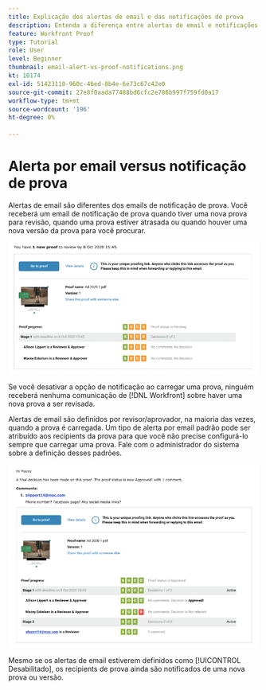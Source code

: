 ```yaml
---
title: Explicação dos alertas de email e das notificações de prova
description: Entenda a diferença entre alertas de email e notificações de prova em [!DNL  Workfront].
feature: Workfront Proof
type: Tutorial
role: User
level: Beginner
thumbnail: email-alert-vs-proof-notifications.png
kt: 10174
exl-id: 51423110-960c-46ed-8b4e-6e73c67c42e0
source-git-commit: 27e8f0aada77488bd6cfc2e786b997f759fd0a17
workflow-type: tm+mt
source-wordcount: '196'
ht-degree: 0%

---
```


# Alerta por email versus notificação de prova

Alertas de email são diferentes dos emails de notificação de prova. Você receberá um email de notificação de prova quando tiver uma nova prova para revisão, quando uma prova estiver atrasada ou quando houver uma nova versão da prova para você procurar.

![Uma imagem de um email de notificação de prova indicando que há uma nova prova para revisão.](assets/email-alert-1.png)

Se você desativar a opção de notificação ao carregar uma prova, ninguém receberá nenhuma comunicação de [!DNL Workfront] sobre haver uma nova prova a ser revisada.

Alertas de email são definidos por revisor/aprovador, na maioria das vezes, quando a prova é carregada. Um tipo de alerta por email padrão pode ser atribuído aos recipients da prova para que você não precise configurá-lo sempre que carregar uma prova. Fale com o administrador do sistema sobre a definição desses padrões.

![Uma imagem de um alerta por email indicando que uma decisão foi tomada na prova e que há um comentário a ser revisado.](assets/email-alert-2.png)

Mesmo se os alertas de email estiverem definidos como [!UICONTROL Desabilitado], os recipients de prova ainda são notificados de uma nova prova ou versão.

<!--
# Learn more
* New proof email
* Late proof email
-->
